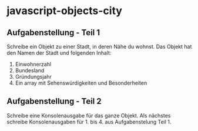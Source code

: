 # javascript-objects-city

## Aufgabenstellung - Teil 1
Schreibe ein Objekt zu einer Stadt, in deren Nähe du wohnst.
Das Objekt hat den Namen der Stadt und folgenden Inhalt:
1. Einwohnerzahl
2. Bundesland
3. Gründungsjahr
4. Ein array mit Sehenswürdigkeiten und Besonderheiten

## Aufgabenstellung - Teil 2
Schreibe eine Konsolenausgabe für das ganze Objekt.
Als nächstes schreibe Konsolenausgaben für 1. bis 4. aus Aufgabenstelung Teil 1.
